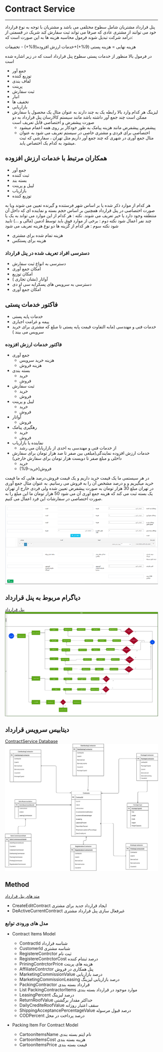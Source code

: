 # Contract Service

---
پنل قرارداد مشتریان شامل سطوح مختلفی می باشد و مشتریان با توجه به نوع قرارداد خود می توانند از مشتری عادی که صرفا می تواند ثبت سفارش کند شریک در قسمتی از درآمد شرکت تبدیل شوند 
فرمول محاسبه هزینه ها به این صورت است که:

هزینه نهایی = هزینه پستی (9%+)+خدمات ارزش افزوده(9%+) - تخفیفات

در فرمول بالا منظور از خدمات پستی سطوح پنل قرارداد است که در زیر اشاره شده است

- جمع آور
- توزیع کننده
- لفاف بندی
- پرینت
- ثبت سفارش
- انبار
- تخفیف ها
- بازاریابی
- لیزینگ
هر کدام وارد بالا رابطه یک به چند دارند
 به عنوان مثال یک محصول یا سفارش ممکن است چند جمع آور داشته باشد مانند سیستم کالارسان
پنل قرارداد به دو صورت پیشفرض و اختصاصی قابل تعریف است
  - پیشفرض
   پیشفرض مانند هزینه پیامک به طور خودکار بر روی همه اعمام میشود
  - اختصاصی
   برای فردی و مشتری خاصی در سیستم تعریف می شود به عنوان مثال جمع آوری در شهری که چند جمع آور داریم مثل تهران ، سفارشی که ثبت میشود به کدام یک اختصاص یابد.


## همکاران مرتبط با خدمات ارزش افزوده

- جمع آور
- ثبت کننده
- بسته بند
- لیبل و پرینت
- بازاریاب
- توزیع کننده

هر کدام از موارد ذکر شده یا بر اساس شهر فرستنده و گیرنده تعیین می شوند ویا به صورت اختصاصی در پنل قرارداد  همچنین بر اساس حجم  بسته و نماینده ای که داخل آن منتطقه وجود دارد یا خیر تعریف می شوند.
نکته : هر کدام از این موارد می تواند به یک یا چند نفر اعمال شود
نکته دوم : برخی از موارد فوق باید توسط ادمین (مالی و ...) تایید شود
نکته سوم : هر کدام از گزینه ها دو نوع هزینه تعریف می شود 
  - هزینه تمام شده برای مشتری
  - هزینه برای پستکس

### دسترسی افراد تعریف شده در پنل قرارداد

- دسترسی به انواع ثبت سفارش
- امکان جمع آوری
- امکان توزیع
- آواتار (نشان تجاری )
- دسترسی به سرویس های پسکرایه سی او دی  
- امکان جمع آوری

## فاکتور خدمات پستی

- خدمات پایه پستی
- پیمه و غرامت اجباری
- خدمات فنی و مهندسی (مابه التفاوت قیمت پایه پستی تا مبلغ که مشتری برای خرید سرویس می بیند  )

### فاکتور خدمات ارزش افزوده

- جمع آوری
  - هزینه خرید سرویس
  - هزینه فروش
- بسته بندی
  - خرید
  - فروش
- ثبت سفارش
  - خرید
  - فروش
- لیبل و پرینت
  - خرید
  - فروش
- آواتار
  - فروش
- رهگیری پیامک
  - خرید
  - فروش
- نماینده یا بازاریاب
  - از خدمات فنی و مهندسی به احدی از بازاریابان می رشد
- خدمات ارزش افزوده نمایندگی(مبلغی بین صفر تا صد هزار تومان برای سفارش داخلی و مبلغ صفر تا دویست هزار تومان برای سفارش خارجی)
  - خرید
  - فروش(خرید-9%)

در هر سیستمی ما یک قیمت خرید داریم و یک قیمت فروش،درصد هایی که ما قیمت خرید میگیریم و و درصد مشخص آن را به فروش می رسانیم.
به عنوان مثال جمع آوری در تهران مبلغ 30 هزار تومان به صورت پیشفرض تعیین شده ولی فردی خارج از تهران یک بسته ثبت می کند که هزینه جمع اوری آن می شود 50 هزار تومان ما این مبلغ را به صورت اختصاصی در سفارشات این فرد اعمال می کنیم.

![ContratService](imgs/Contract.png)

## دیاگرام مربوط به پنل قرارداد

[پنل قرارداد](Diagrams/BC1-CustumerPlan.drawio)
![ContractService](imgs/BC1-CustumerPlan.png)

## دیتابیس سرویس قرارداد

[ContractService Database](Diagrams/ContractServiceDatabase.drawio)
![contractservice](imgs/ContractServiceDatabase.png)

## Method

[متد های پنل قرارداد](Diagrams/ContractServiceMethod.drawio)

- CreateEditContract
  ایجاد قرارداد جدید برای مشتری
- DeActiveCurrentContract
  غیرفعال سازی پنل قرارداد مشتری

### مدل های ورودی توابع

- Contract Items Model
  - ContractId
    شناسه قرارداد
  - CustomerId
    شناسه مشتری
  - RegistereContrctor
    ثبت نام
  - RegistereContrctorCost
    درصد ثبتنام کننده
  - PriningContrctorPrice
   هزینه های پرینت
  - AffiliateContrctor
   پنل همکاری در فروش
  - MarketingCommissionValue
   درصد بازاریابی
  - MarketingCommissionLeasing
   درصد بازاریابی لیزینگ
  - PackingContractor
    قرارداد بسته بندی
  - List<PackingItemForContractModel> PackingContractorItems
    موارد موجود در قرارداد بسته بندی
  - LeasingPercent
    درصد لیزینگ
  - ReturnRoofValue
    حداکثر مقدار برگشتی
  - DailyCrediteRoofValue
   سقف اعتبار روزانه
  - ShippingAcceptancePercentageValue
   درصد قبول مرسوله
  - CODPercent
    درصد پرداخت در محل

- Packing Item For Contract Model
  - CartoonItemsName
    نام ایتم بسته بندی
  - CartoonItemsCost
   هزینه بسته بندی
  - CartoonItemsPrice
   قیمت بسته بندی
